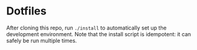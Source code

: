 Dotfiles
========

After cloning this repo, run `./install` to automatically set up the development environment.
Note that the install script is idempotent: it can safely be run multiple times.
